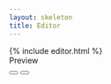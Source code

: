 ```yaml
---
layout: skeleton
title: Editor
---
```


<div id="dynamic-row" class="row w-100 row-cols-1">
  <div class="col">{% include editor.html %}</div>
  <div class="col preview">Preview</div>
</div>

<div class="fixed-bottom text-center opacity-50">
  <div class="btn-group m-2" role="group" aria-label="Basic outlined example">
    <button id="btn-cols-1" type="button" class="btn btn-outline-secondary">
      <i class="bi bi-square"></i>
    </button>
    <button id="btn-cols-2" type="button" class="btn btn-outline-secondary">
      <i class="bi bi-layout-split"></i>
    </button>
  </div>
</div>

<script>
  document.getElementById("btn-cols-1").addEventListener("click", function () {
    var dynamicRow = document.getElementById("dynamic-row");
    dynamicRow.classList.remove("row-cols-2");
    dynamicRow.classList.add("row-cols-1");
  });

  document.getElementById("btn-cols-2").addEventListener("click", function () {
    var dynamicRow = document.getElementById("dynamic-row");
    dynamicRow.classList.remove("row-cols-1");
    dynamicRow.classList.add("row-cols-2");
  });
</script>
